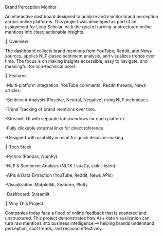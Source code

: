 Brand Perception Monitor

An interactive dashboard designed to analyze and monitor brand perception across online platforms. This project was developed as part of an assignment for Leap Scholar, with the goal of turning unstructured online mentions into clear, actionable insights.

🔹 Overview

The dashboard collects brand mentions from YouTube, Reddit, and News sources, applies NLP-based sentiment analysis, and visualizes trends over time. The focus is on making insights accessible, easy to navigate, and meaningful for non-technical users.

🔹 Features

-Multi-platform integration: YouTube comments, Reddit threads, News articles.

-Sentiment Analysis (Positive, Neutral, Negative) using NLP techniques.

-Trend Tracking of brand mentions over time.

-Streamlit UI with separate tabs/windows for each platform.

-Fully clickable external links for direct reference.

-Designed with usability in mind for quick decision-making.

🔹 Tech Stack

-Python (Pandas, NumPy)

-NLP & Sentiment Analysis (NLTK / spaCy, scikit-learn)

-APIs & Data Extraction (YouTube, Reddit, News APIs)

-Visualization: Matplotlib, Seaborn, Plotly

-Dashboard: Streamlit

🔹 Why This Project

Companies today face a flood of online feedback that is scattered and unstructured. This project demonstrates how AI + data visualization can turn raw mentions into business intelligence — helping brands understand perception, spot trends, and respond effectively.
